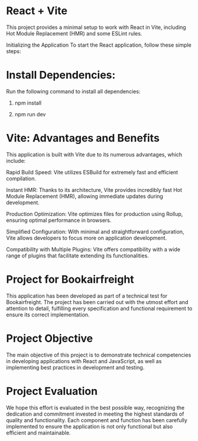 # React + Vite
This project provides a minimal setup to work with React in Vite, including Hot Module Replacement (HMR) and some ESLint rules.

Initializing the Application
To start the React application, follow these simple steps:

# Install Dependencies:
Run the following command to install all dependencies:


1) npm install

2) npm run dev

# Vite: Advantages and Benefits
This application is built with Vite due to its numerous advantages, which include:

Rapid Build Speed: Vite utilizes ESBuild for extremely fast and efficient compilation.


Instant HMR: Thanks to its architecture, Vite provides incredibly fast Hot Module Replacement (HMR), allowing immediate updates during development.


Production Optimization: Vite optimizes files for production using Rollup, ensuring optimal performance in browsers.


Simplified Configuration: With minimal and straightforward configuration, Vite allows developers to focus more on application development.


Compatibility with Multiple Plugins: Vite offers compatibility with a wide range of plugins that facilitate extending its functionalities.


# Project for Bookairfreight
This application has been developed as part of a technical test for Bookairfreight. The project has been carried out with the utmost effort and attention to detail, fulfilling every specification and functional requirement to ensure its correct implementation.

# Project Objective
The main objective of this project is to demonstrate technical competencies in developing applications with React and JavaScript, as well as implementing best practices in development and testing.

#   Project Evaluation
We hope this effort is evaluated in the best possible way, recognizing the dedication and commitment invested in meeting the highest standards of quality and functionality. Each component and function has been carefully implemented to ensure the application is not only functional but also efficient and maintainable.